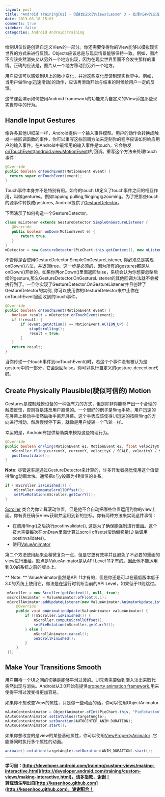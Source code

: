 ```yaml
---
layout: post
title: "Android Training[UI] - 创建自定义的Views(Lesson 3 - 处理View的交互性)"
date: 2013-08-18 15:01
comments: true
sidebar: false
categories: Android Android:Training
---
```


绘制UI仅仅是创建自定义View的一部分。你还需要使得你的View能够以模拟现实世界的方式来进行反馈。Objects应该总是与现实情景能够保持一致。例如，图片不应该突然消失又从另外一个地方出现，因为在现实世界里面不会发生那样的事情。正确的应该是，图片从一个地方移动到另外一个地方。

用户应该可以感受到UI上的微小变化，并对这些变化反馈到现实世界中。例如，当用户做fling(迅速滑动)的动作，应该再滑动开始与结束的时候给用户一定的反馈。

这节课会演示如何使用Android framework的功能来为自定义的View添加那些现实世界中的行为。

<!-- more -->

## Handle Input Gestures ##
像许多其他UI框架一样，Android提供一个输入事件模型。用户的动作会转换成触发一些回调函数的事件，你可以重写这些回调方法来定制你的程序应该如何响应用户的输入事件。在Android中最常用的输入事件是touch，它会触发[onTouchEvent(android.view.MotionEvent)](http://developer.android.com/reference/android/view/View.html#onTouchEvent(android.view.MotionEvent))的回调。重写这个方法来处理touch事件：

```java
@Override
public boolean onTouchEvent(MotionEvent event) {
  return super.onTouchEvent(event);
}
```

Touch事件本身并不是特别有用。如今的touch UI定义了touch事件之间的相互作用，叫做gentures。例如tapping,pulling,flinging与zooming。为了把那些touch的源事件转换成gestures, Android提供了[GestureDetector](http://developer.android.com/reference/android/view/GestureDetector.html)。

下面演示了如何构造一个GestureDetector。

```java
class mListener extends GestureDetector.SimpleOnGestureListener {
   @Override
   public boolean onDown(MotionEvent e) {
       return true;
   }
}
mDetector = new GestureDetector(PieChart.this.getContext(), new mListener());
```

不管你是否使用GestureDetector.SimpleOnGestureListener, 你必须总是实现onDown()方法，并返回true。这一步是必须的，因为所有的gestures都是从onDown()开始的。如果你再onDown()里面返回false，系统会认为你想要忽略后续的gesture,那么GestureDetector.OnGestureListener的其他回调方法就不会被执行到了。一旦你实现了GestureDetector.OnGestureListener并且创建了GestureDetector的实例, 你可以使用你的GestureDetector来中止你在onTouchEvent里面收到的touch事件。

```java
@Override
public boolean onTouchEvent(MotionEvent event) {
   boolean result = mDetector.onTouchEvent(event);
   if (!result) {
       if (event.getAction() == MotionEvent.ACTION_UP) {
           stopScrolling();
           result = true;
       }
   }
   return result;
}
```

当你传递一个touch事件到onTouchEvent()时，若这个个事件没有被认为是gesture中的一部分，它会返回false。你可以执行自定义的gesture-decection代码。

## Create Physically Plausible(貌似可信的) Motion ##
Gestures是控制触摸设备的一种强有力的方式，但是除非你能够产出一个合理的触摸反馈，否则将是违反用户直觉的。一个很好的例子是fling手势，用户迅速的在屏幕上移动手指然后抬手离开屏幕。这个手势应该使得UI迅速的按照fling的方向进行滑动，然后慢慢停下来，就像是用户旋转一个飞轮一样。

幸运的是，Android有提供帮助类来模拟这些物理行为。

```java
@Override
public boolean onFling(MotionEvent e1, MotionEvent e2, float velocityX, float velocityY) {
   mScroller.fling(currentX, currentY, velocityX / SCALE, velocityY / SCALE, minX, minY, maxX, maxY);
   postInvalidate();
}
```

**Note:** 尽管速率是通过GestureDetector来计算的，许多开发者感觉使用这个值使得fling动画太快。通常把x与y设置为4到8倍的关系。

```java
if (!mScroller.isFinished()) {
    mScroller.computeScrollOffset();
    setPieRotation(mScroller.getCurrY());
}
```

[Scroller](http://developer.android.com/reference/android/widget/Scroller.html) 类会为你计算滚动位置，但是他不会自动把哪些位置运用到你的view上面。你有责任确保View获取并运用到新的坐标。你有两种方法来实现这件事情：

* 在调用fling()之后执行postInvalidate(), 这是为了确保能强制进行重画。这个技术需要每次在onDraw里面计算过scroll offsets(滚动偏移量)之后调用postInvalidate()。
* 使用[ValueAnimator](http://developer.android.com/reference/android/animation/ValueAnimator.html)

第二个方法使用起来会稍微复杂一点，但是它更有效率并且避免了不必要的重画的view进行重绘。缺点是ValueAnimator是从API Level 11才有的。因此他不能运用到3.0的系统之前的版本上。

** Note: ** ValueAnimator虽然是API 11才有的，但是你还是可以在最低版本低于3.0的系统上使用它，做法是在运行时判断当前的API Level，如果低于11则跳过。

```java
 mScroller = new Scroller(getContext(), null, true);
 mScrollAnimator = ValueAnimator.ofFloat(0,1);
 mScrollAnimator.addUpdateListener(new ValueAnimator.AnimatorUpdateListener() {
     @Override
     public void onAnimationUpdate(ValueAnimator valueAnimator) {
         if (!mScroller.isFinished()) {
             mScroller.computeScrollOffset();
             setPieRotation(mScroller.getCurrY());
         } else {
             mScrollAnimator.cancel();
             onScrollFinished();
         }
     }
 });
```

## Make Your Transitions Smooth ##
用户期待一个UI之间的切换是能够平滑过渡的。UI元素需要做到渐入淡出来取代突然出现与消失。Android从3.0开始有提供[property animation framework](http://developer.android.com/guide/topics/graphics/prop-animation.html),用来使得平滑过渡变得更加容易。

如果你不想改变View的属性，只是做一些动画的话，你可以使用ObjectAnimator.
```java
mAutoCenterAnimator = ObjectAnimator.ofInt(PieChart.this, "PieRotation", 0);
mAutoCenterAnimator.setIntValues(targetAngle);
mAutoCenterAnimator.setDuration(AUTOCENTER_ANIM_DURATION);
mAutoCenterAnimator.start();
```

如果你想改变的是view的某些基础属性，你可以使用[ViewPropertyAnimator](http://developer.android.com/reference/android/view/ViewPropertyAnimator.html) ,它能够同时执行多个属性的动画。
```java
animate().rotation(targetAngle).setDuration(ANIM_DURATION).start();
```


******

**学习自：[http://developer.android.com/training/custom-views/making-interactive.html](http://developer.android.com/training/custom-views/making-interactive.html)，请多指教，谢谢！**  
**转载请注明出自[http://kesenhoo.github.com](http://kesenhoo.github.com)，谢谢配合！**

